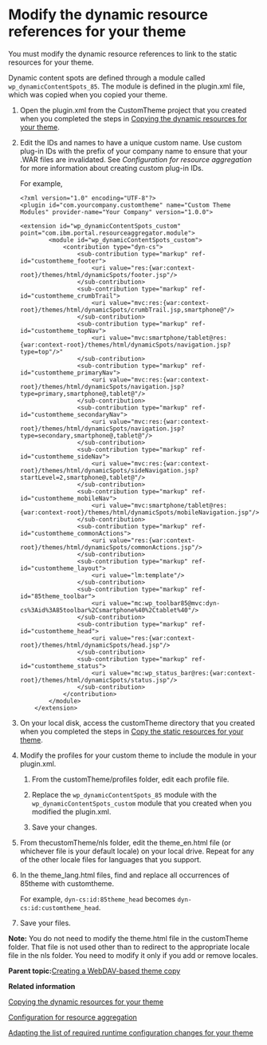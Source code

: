 # Modify the dynamic resource references for your theme

You must modify the dynamic resource references to link to the static resources for your theme.

Dynamic content spots are defined through a module called `wp_dynamicContentSpots_85`. The module is defined in the plugin.xml file, which was copied when you copied your theme.

1.  Open the plugin.xml from the CustomTheme project that you created when you completed the steps in [Copying the dynamic resources for your theme](themeopt_cust_copy_dyntheme.md#).

2.  Edit the IDs and names to have a unique custom name. Use custom plug-in IDs with the prefix of your company name to ensure that your .WAR files are invalidated. See *Configuration for resource aggregation* for more information about creating custom plug-in IDs.

    For example,

    ```
    <?xml version="1.0" encoding="UTF-8"?>
    <plugin id="com.yourcompany.customtheme" name="Custom Theme Modules" provider-name="Your Company" version="1.0.0">
    
    <extension id="wp_dynamicContentSpots_custom" point="com.ibm.portal.resourceaggregator.module">
            <module id="wp_dynamicContentSpots_custom">
                <contribution type="dyn-cs">
                    <sub-contribution type="markup" ref-id="customtheme_footer">
                        <uri value="res:{war:context-root}/themes/html/dynamicSpots/footer.jsp"/>
                    </sub-contribution>
                    <sub-contribution type="markup" ref-id="customtheme_crumbTrail">
                        <uri value="mvc:res:{war:context-root}/themes/html/dynamicSpots/crumbTrail.jsp,smartphone@"/>
                    </sub-contribution>
                    <sub-contribution type="markup" ref-id="customtheme_topNav">
                        <uri value="mvc:smartphone/tablet@res:{war:context-root}/themes/html/dynamicSpots/navigation.jsp?type=top"/>"
                    </sub-contribution>
                    <sub-contribution type="markup" ref-id="customtheme_primaryNav">
                        <uri value="mvc:res:{war:context-root}/themes/html/dynamicSpots/navigation.jsp?type=primary,smartphone@,tablet@"/>
                    </sub-contribution>
                    <sub-contribution type="markup" ref-id="customtheme_secondaryNav">
                        <uri value="mvc:res:{war:context-root}/themes/html/dynamicSpots/navigation.jsp?type=secondary,smartphone@,tablet@"/>
                    </sub-contribution>
                    <sub-contribution type="markup" ref-id="customtheme_sideNav">
                        <uri value="mvc:res:{war:context-root}/themes/html/dynamicSpots/sideNavigation.jsp?startLevel=2,smartphone@,tablet@"/>
                    </sub-contribution>
                    <sub-contribution type="markup" ref-id="customtheme_mobileNav">
                        <uri value="mvc:smartphone/tablet@res:{war:context-root}/themes/html/dynamicSpots/mobileNavigation.jsp"/>
                    </sub-contribution>
                    <sub-contribution type="markup" ref-id="customtheme_commonActions">
                        <uri value="res:{war:context-root}/themes/html/dynamicSpots/commonActions.jsp"/>
                    </sub-contribution>
                    <sub-contribution type="markup" ref-id="customtheme_layout">
                        <uri value="lm:template"/>
                    </sub-contribution>
                    <sub-contribution type="markup" ref-id="85theme_toolbar">
                        <uri value="mc:wp_toolbar85@mvc:dyn-cs%3Aid%3A85toolbar%2Csmartphone%40%2Ctablet%40"/>
                    </sub-contribution>
                    <sub-contribution type="markup" ref-id="customtheme_head">
                        <uri value="res:{war:context-root}/themes/html/dynamicSpots/head.jsp"/>
                    </sub-contribution>
                    <sub-contribution type="markup" ref-id="customtheme_status">
                        <uri value="mc:wp_status_bar@res:{war:context-root}/themes/html/dynamicSpots/status.jsp"/>
                    </sub-contribution>
                </contribution>
            </module>
        </extension>
    ```

3.  On your local disk, access the customTheme directory that you created when you completed the steps in [Copy the static resources for your theme](themeopt_cust_copy_statictheme.md#).

4.  Modify the profiles for your custom theme to include the module in your plugin.xml.

    1.  From the customTheme/profiles folder, edit each profile file.

    2.  Replace the `wp_dynamicContentSpots_85` module with the `wp_dynamicContentSpots_custom` module that you created when you modified the plugin.xml.

    3.  Save your changes.

5.  From thecustomTheme/nls folder, edit the theme\_en.html file \(or whichever file is your default locale\) on your local drive. Repeat for any of the other locale files for languages that you support.

6.  In the theme\_lang.html files, find and replace all occurrences of 85theme with customtheme.

    For example, `dyn-cs:id:85theme_head` becomes `dyn-cs:id:customtheme_head`.

7.  Save your files.


**Note:** You do not need to modify the theme.html file in the customTheme folder. That file is not used other than to redirect to the appropriate locale file in the nls folder. You need to modify it only if you add or remove locales.

**Parent topic:**[Creating a WebDAV-based theme copy](../dev-theme/themeopt_themedev_manual_webdav.md)

**Related information**  


[Copying the dynamic resources for your theme](../dev-theme/themeopt_cust_copy_dyntheme.md)

[Configuration for resource aggregation](../dev-theme/config_res_agg.md)

[Adapting the list of required runtime configuration changes for your theme](../dev-theme/themeopt_move_repack_runtime.md)

